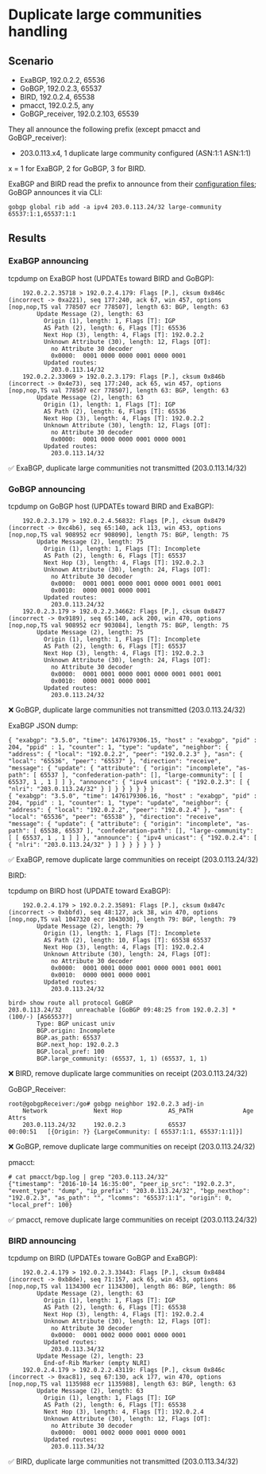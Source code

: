 # Duplicate large communities handling

## Scenario

- ExaBGP, 192.0.2.2, 65536
- GoBGP, 192.0.2.3, 65537
- BIRD, 192.0.2.4, 65538
- pmacct, 192.0.2.5, any
- GoBGP_receiver, 192.0.2.103, 65539

They all announce the following prefix (except pmacct and GoBGP_receiver):

- 203.0.113.x4, 1 duplicate large community configured (ASN:1:1 ASN:1:1)

x = 1 for ExaBGP, 2 for GoBGP, 3 for BIRD.

ExaBGP and BIRD read the prefix to announce from their [configuration files](03/); GoBGP announces it via CLI:

```
gobgp global rib add -a ipv4 203.0.113.24/32 large-community 65537:1:1,65537:1:1
```

## Results

### ExaBGP announcing

tcpdump on ExaBGP host (UPDATEs toward BIRD and GoBGP):

```
    192.0.2.2.35718 > 192.0.2.4.179: Flags [P.], cksum 0x846c (incorrect -> 0xa221), seq 177:240, ack 67, win 457, options [nop,nop,TS val 778507 ecr 778507], length 63: BGP, length: 63
        Update Message (2), length: 63
          Origin (1), length: 1, Flags [T]: IGP
          AS Path (2), length: 6, Flags [T]: 65536
          Next Hop (3), length: 4, Flags [T]: 192.0.2.2
          Unknown Attribute (30), length: 12, Flags [OT]:
            no Attribute 30 decoder
            0x0000:  0001 0000 0000 0001 0000 0001
          Updated routes:
            203.0.113.14/32
    192.0.2.2.33069 > 192.0.2.3.179: Flags [P.], cksum 0x846b (incorrect -> 0x4e73), seq 177:240, ack 65, win 457, options [nop,nop,TS val 778507 ecr 778507], length 63: BGP, length: 63
        Update Message (2), length: 63
          Origin (1), length: 1, Flags [T]: IGP
          AS Path (2), length: 6, Flags [T]: 65536
          Next Hop (3), length: 4, Flags [T]: 192.0.2.2
          Unknown Attribute (30), length: 12, Flags [OT]:
            no Attribute 30 decoder
            0x0000:  0001 0000 0000 0001 0000 0001
          Updated routes:
            203.0.113.14/32
```

:white_check_mark: ExaBGP, duplicate large communities not transmitted (203.0.113.14/32)

### GoBGP announcing

tcpdump on GoBGP host (UPDATEs toward BIRD and ExaBGP):

```
    192.0.2.3.179 > 192.0.2.4.56832: Flags [P.], cksum 0x8479 (incorrect -> 0xc4b6), seq 65:140, ack 113, win 453, options [nop,nop,TS val 908952 ecr 908090], length 75: BGP, length: 75
        Update Message (2), length: 75
          Origin (1), length: 1, Flags [T]: Incomplete
          AS Path (2), length: 6, Flags [T]: 65537
          Next Hop (3), length: 4, Flags [T]: 192.0.2.3
          Unknown Attribute (30), length: 24, Flags [OT]:
            no Attribute 30 decoder
            0x0000:  0001 0001 0000 0001 0000 0001 0001 0001
            0x0010:  0000 0001 0000 0001
          Updated routes:
            203.0.113.24/32
    192.0.2.3.179 > 192.0.2.2.34662: Flags [P.], cksum 0x8477 (incorrect -> 0x9189), seq 65:140, ack 200, win 470, options [nop,nop,TS val 908952 ecr 903084], length 75: BGP, length: 75
        Update Message (2), length: 75
          Origin (1), length: 1, Flags [T]: Incomplete
          AS Path (2), length: 6, Flags [T]: 65537
          Next Hop (3), length: 4, Flags [T]: 192.0.2.3
          Unknown Attribute (30), length: 24, Flags [OT]:
            no Attribute 30 decoder
            0x0000:  0001 0001 0000 0001 0000 0001 0001 0001
            0x0010:  0000 0001 0000 0001
          Updated routes:
            203.0.113.24/32
```

:x: GoBGP, duplicate large communities not transmitted (203.0.113.24/32)

ExaBGP JSON dump:

```
{ "exabgp": "3.5.0", "time": 1476179306.15, "host" : "exabgp", "pid" : 204, "ppid" : 1, "counter": 1, "type": "update", "neighbor": { "address": { "local": "192.0.2.2", "peer": "192.0.2.3" }, "asn": { "local": "65536", "peer": "65537" }, "direction": "receive", "message": { "update": { "attribute": { "origin": "incomplete", "as-path": [ 65537 ], "confederation-path": [], "large-community": [ [ 65537, 1 , 1 ] ] }, "announce": { "ipv4 unicast": { "192.0.2.3": [ { "nlri": "203.0.113.24/32" } ] } } } } } }
{ "exabgp": "3.5.0", "time": 1476179306.16, "host" : "exabgp", "pid" : 204, "ppid" : 1, "counter": 1, "type": "update", "neighbor": { "address": { "local": "192.0.2.2", "peer": "192.0.2.4" }, "asn": { "local": "65536", "peer": "65538" }, "direction": "receive", "message": { "update": { "attribute": { "origin": "incomplete", "as-path": [ 65538, 65537 ], "confederation-path": [], "large-community": [ [ 65537, 1 , 1 ] ] }, "announce": { "ipv4 unicast": { "192.0.2.4": [ { "nlri": "203.0.113.24/32" } ] } } } } } }
```

:white_check_mark: ExaBGP, remove duplicate large communities on receipt (203.0.113.24/32)

BIRD:

tcpdump on BIRD host (UPDATE toward ExaBGP):

```
    192.0.2.4.179 > 192.0.2.2.35891: Flags [P.], cksum 0x847c (incorrect -> 0xbbfd), seq 48:127, ack 38, win 470, options [nop,nop,TS val 1047320 ecr 1043030], length 79: BGP, length: 79
        Update Message (2), length: 79
          Origin (1), length: 1, Flags [T]: Incomplete
          AS Path (2), length: 10, Flags [T]: 65538 65537
          Next Hop (3), length: 4, Flags [T]: 192.0.2.4
          Unknown Attribute (30), length: 24, Flags [OT]:
            no Attribute 30 decoder
            0x0000:  0001 0001 0000 0001 0000 0001 0001 0001
            0x0010:  0000 0001 0000 0001
          Updated routes:
            203.0.113.24/32
```

```
bird> show route all protocol GoBGP
203.0.113.24/32    unreachable [GoBGP 09:48:25 from 192.0.2.3] * (100/-) [AS65537?]
        Type: BGP unicast univ
        BGP.origin: Incomplete
        BGP.as_path: 65537
        BGP.next_hop: 192.0.2.3
        BGP.local_pref: 100
        BGP.large_community: (65537, 1, 1) (65537, 1, 1)
```

:x: BIRD, remove duplicate large communities on receipt (203.0.113.24/32)

GoBGP_Receiver:

```
root@gobgpReceiver:/go# gobgp neighbor 192.0.2.3 adj-in
    Network             Next Hop             AS_PATH              Age        Attrs
    203.0.113.24/32     192.0.2.3            65537                00:00:51   [{Origin: ?} {LargeCommunity: [ 65537:1:1, 65537:1:1]}]
```

:x: GoBGP, remove duplicate large communities on receipt (203.0.113.24/32)

pmacct:

```
# cat pmacct/bgp.log | grep "203.0.113.24/32"
{"timestamp": "2016-10-14 16:35:00", "peer_ip_src": "192.0.2.3", "event_type": "dump", "ip_prefix": "203.0.113.24/32", "bgp_nexthop": "192.0.2.3", "as_path": "", "lcomms": "65537:1:1", "origin": 0, "local_pref": 100}
```

:white_check_mark: pmacct, remove duplicate large communities on receipt (203.0.113.24/32)

### BIRD announcing

tcpdump on BIRD (UPDATEs toware GoBGP and ExaBGP):

```
    192.0.2.4.179 > 192.0.2.3.33443: Flags [P.], cksum 0x8484 (incorrect -> 0xb8de), seq 71:157, ack 65, win 453, options [nop,nop,TS val 1134300 ecr 1134300], length 86: BGP, length: 86
        Update Message (2), length: 63
          Origin (1), length: 1, Flags [T]: IGP
          AS Path (2), length: 6, Flags [T]: 65538
          Next Hop (3), length: 4, Flags [T]: 192.0.2.4
          Unknown Attribute (30), length: 12, Flags [OT]:
            no Attribute 30 decoder
            0x0000:  0001 0002 0000 0001 0000 0001
          Updated routes:
            203.0.113.34/32
        Update Message (2), length: 23
          End-of-Rib Marker (empty NLRI)
    192.0.2.4.179 > 192.0.2.2.43119: Flags [P.], cksum 0x846c (incorrect -> 0xac81), seq 67:130, ack 177, win 470, options [nop,nop,TS val 1135988 ecr 1135988], length 63: BGP, length: 63
        Update Message (2), length: 63
          Origin (1), length: 1, Flags [T]: IGP
          AS Path (2), length: 6, Flags [T]: 65538
          Next Hop (3), length: 4, Flags [T]: 192.0.2.4
          Unknown Attribute (30), length: 12, Flags [OT]:
            no Attribute 30 decoder
            0x0000:  0001 0002 0000 0001 0000 0001
          Updated routes:
            203.0.113.34/32

```

:white_check_mark: BIRD, duplicate large communities not transmitted (203.0.113.34/32)
